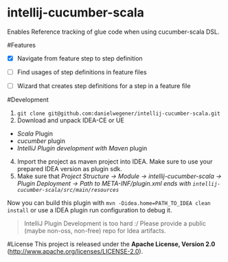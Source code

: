 intellij-cucumber-scala
=======================

Enables Reference tracking of glue code when using cucumber-scala DSL.

#Features

- [x] Navigate from feature step to step definition
- [ ] Find usages of step definitions in feature files
- [ ] Wizard that creates step definitions for a step in a feature file


#Development

1. `git clone git@github.com:danielwegener/intellij-cucumber-scala.git`
2. Download and unpack IDEA-CE or UE
 - _Scala_ Plugin
 - _cucumber_ plugin
 - _IntelliJ Plugin development with Maven_ plugin
4. Import the project as maven project into IDEA. Make sure to use your prepared IDEA version as plugin sdk.
5. Make sure that _Project Structure -> Module -> intellij-cucumber-scala -> Plugin Deployment -> Path to META-INF/plugin.xml ends with `intellij-cucumber-scala/src/main/resources`_

Now you can build this plugin with `mvn -Didea.home=PATH_TO_IDEA clean install` or use a IDEA plugin run configuration to debug it.

> IntelliJ Plugin Development is too hard :/ Please provide a public (maybe non-oss, non-free) repo for Idea artifacts.

#License
This project is released under the __Apache License, Version 2.0__ (http://www.apache.org/licenses/LICENSE-2.0).
